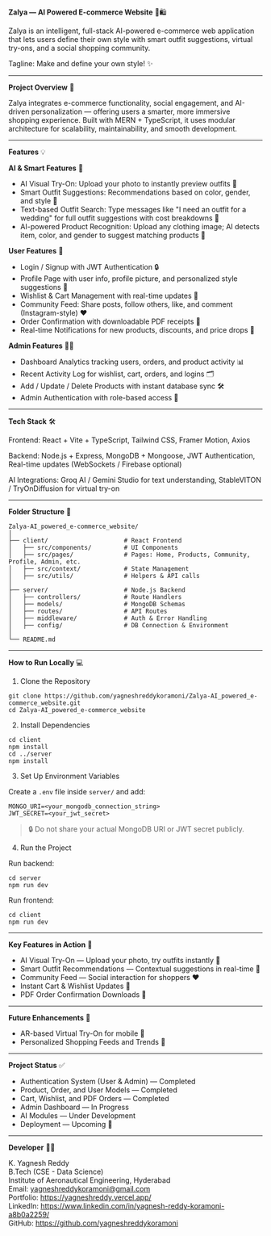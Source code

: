 **Zalya — AI Powered E-commerce Website** 🎨🛍️

Zalya is an intelligent, full-stack AI-powered e-commerce web application that lets users define their own style with smart outfit suggestions, virtual try-ons, and a social shopping community.

Tagline: Make and define your own style! ✨

---

**Project Overview** 🚀

Zalya integrates e-commerce functionality, social engagement, and AI-driven personalization — offering users a smarter, more immersive shopping experience.
Built with MERN + TypeScript, it uses modular architecture for scalability, maintainability, and smooth development.

---

**Features** 💡

**AI & Smart Features** 🤖

* AI Visual Try-On: Upload your photo to instantly preview outfits 👕
* Smart Outfit Suggestions: Recommendations based on color, gender, and style 🧥
* Text-based Outfit Search: Type messages like "I need an outfit for a wedding" for full outfit suggestions with cost breakdowns 💬
* AI-powered Product Recognition: Upload any clothing image; AI detects item, color, and gender to suggest matching products 📸

**User Features** 👤

* Login / Signup with JWT Authentication 🔒
* Profile Page with user info, profile picture, and personalized style suggestions 📝
* Wishlist & Cart Management with real-time updates 🛒
* Community Feed: Share posts, follow others, like, and comment (Instagram-style) ❤️
* Order Confirmation with downloadable PDF receipts 🧾
* Real-time Notifications for new products, discounts, and price drops 🔔

**Admin Features** 🧑‍💼

* Dashboard Analytics tracking users, orders, and product activity 📊
* Recent Activity Log for wishlist, cart, orders, and logins 🗂️
* Add / Update / Delete Products with instant database sync 🛠️
* Admin Authentication with role-based access 🔑

---

**Tech Stack** 🛠️

Frontend: React + Vite + TypeScript, Tailwind CSS, Framer Motion, Axios

Backend: Node.js + Express, MongoDB + Mongoose, JWT Authentication, Real-time updates (WebSockets / Firebase optional)

AI Integrations: Groq AI / Gemini Studio for text understanding, StableVITON / TryOnDiffusion for virtual try-on

---

**Folder Structure** 📁

```
Zalya-AI_powered_e-commerce_website/
│
├── client/                     # React Frontend
│   ├── src/components/         # UI Components
│   ├── src/pages/              # Pages: Home, Products, Community, Profile, Admin, etc.
│   ├── src/context/            # State Management
│   ├── src/utils/              # Helpers & API calls
│
├── server/                     # Node.js Backend
│   ├── controllers/            # Route Handlers
│   ├── models/                 # MongoDB Schemas
│   ├── routes/                 # API Routes
│   ├── middleware/             # Auth & Error Handling
│   ├── config/                 # DB Connection & Environment
│
└── README.md
```

---

**How to Run Locally** 💻

1. Clone the Repository

```
git clone https://github.com/yagneshreddykoramoni/Zalya-AI_powered_e-commerce_website.git
cd Zalya-AI_powered_e-commerce_website
```

2. Install Dependencies

```
cd client
npm install
cd ../server
npm install
```

3. Set Up Environment Variables

Create a `.env` file inside `server/` and add:

```
MONGO_URI=<your_mongodb_connection_string>
JWT_SECRET=<your_jwt_secret>
```

> 🔒 Do not share your actual MongoDB URI or JWT secret publicly.

4. Run the Project

Run backend:

```
cd server
npm run dev
```

Run frontend:

```
cd client
npm run dev
```

---

**Key Features in Action** 🎯

* AI Visual Try-On — Upload your photo, try outfits instantly 👕
* Smart Outfit Recommendations — Contextual suggestions in real-time 🧥
* Community Feed — Social interaction for shoppers ❤️
* Instant Cart & Wishlist Updates 🛒
* PDF Order Confirmation Downloads 🧾

---

**Future Enhancements** 🔮

* AR-based Virtual Try-On for mobile 📱
* Personalized Shopping Feeds and Trends 📰

---

**Project Status** ✅

* Authentication System (User & Admin) — Completed
* Product, Order, and User Models — Completed
* Cart, Wishlist, and PDF Orders — Completed
* Admin Dashboard — In Progress
* AI Modules — Under Development
* Deployment — Upcoming 🚀

---

**Developer** 👨‍💻

K. Yagnesh Reddy  
B.Tech (CSE - Data Science)  
Institute of Aeronautical Engineering, Hyderabad  
Email: yagneshreddykoramoni@gmail.com  
Portfolio: https://yagneshreddy.vercel.app/  
LinkedIn: https://www.linkedin.com/in/yagnesh-reddy-koramoni-a8b0a2259/  
GitHub: https://github.com/yagneshreddykoramoni


